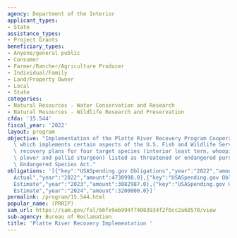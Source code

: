 ```yaml
---
agency: Department of the Interior
applicant_types:
- State
assistance_types:
- Project Grants
beneficiary_types:
- Anyone/general public
- Consumer
- Farmer/Rancher/Agriculture Producer
- Individual/Family
- Land/Property Owner
- Local
- State
categories:
- Natural Resources - Water Conservation and Research
- Natural Resources - Wildlife Research and Preservation
cfda: '15.544'
fiscal_year: '2022'
layout: program
objective: "Implementation of the Platte River Recovery Program Cooperative Agreement\
  \ which implements certain aspects of the U.S. Fish and Wildlife Service\u2019s\
  \ recovery plans for four target species (interior least tern, whooping crane, piping\
  \ plover and pallid sturgeon) listed as threatened or endangered pursuant to the\
  \ Endangered Species Act."
obligations: '[{"key":"USASpending.gov Obligations","year":"2022","amount":4730938.0},{"key":"SAM.gov
  Actual","year":"2022","amount":4730998.0},{"key":"USASpending.gov Obligations","year":"2023","amount":3082987.65},{"key":"SAM.gov
  Estimate","year":"2023","amount":3082987.0},{"key":"USASpending.gov Obligations","year":"2024","amount":0.0},{"key":"SAM.gov
  Estimate","year":"2024","amount":3200000.0}]'
permalink: /program/15.544.html
popular_name: (PRRIP)
sam_url: https://sam.gov/fal/66fe9eb994f74083934f2f0cc2a68570/view
sub-agency: Bureau of Reclamation
title: 'Platte River Recovery Implementation '
---
```

